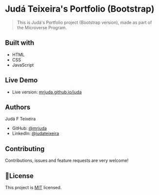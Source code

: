 # Judá Teixeira's Portfolio (Bootstrap)
> This is Judá's Portfolio project (Bootstrap version), made as part of the Microverse Program.

## Built with
- HTML
- CSS
- JavaScript

## Live Demo
- Live version: [mrjuda.github.io/juda](https://mrjuda.github.io/juda/)

## Authors
Judá F Teixeira
- GitHub: [@mrjuda](https://github.com/mrjuda)
- LinkedIn: [@judateixeira](https://www.linkedin.com/in/judateixeira)

## Contributing
Contributions, issues and feature requests are very welcome!

## 📝License
This project is [MIT](https://github.com/mrjuda/juda/blob/main/LICENSE) licensed.